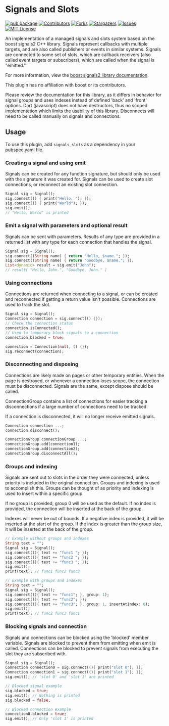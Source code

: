 # Signals and Slots

[![pub package](https://img.shields.io/pub/v/signals_slots.svg)](https://pub.dev/packages/signals_slots)
[![Contributors][contributors-shield]][contributors-url]
[![Forks][forks-shield]][forks-url]
[![Stargazers][stars-shield]][stars-url]
[![Issues][issues-shield]][issues-url]
[![MIT License][license-shield]][license-url]

An implementation of a managed signals and slots system based on the boost signals2 C++ library. Signals represent callbacks with multiple targets, and are also called publishers or events in similar systems. Signals are connected to some set of slots, which are callback receivers (also called event targets or subscribers), which are called when the signal is "emitted."

For more information, view the [boost signals2 library documentation](https://www.boost.org/doc/libs/1_61_0/doc/html/signals2.html).

This plugin has no affiliation with boost or its contributors.

Please review the documentation for this library, as it differs in behavior for signal groups and uses indexes instead of defined 'back' and 'front' options. Dart (javascript) does not have destructors, thus no scoped implementation which limits the usability of this library. Disconnects will need to be called manually on signals and connections.

## Usage
To use this plugin, add `signals_slots` as a dependency in your pubspec.yaml file.

### Creating a signal and using emit
Signals can be created for any function signature, but should only be used with the signature it was created for. Signals can be used to create slot connections, or reconnect an existing slot connection.

```dart
Signal sig = Signal();
sig.connect(() { print("Hello, "); });
sig.connect(() { print("World"); });
sig.emit();
// "Hello, World" is printed
```

### Emit a signal with parameters and optional result
Signals can be sent with parameters. Results of any type are provided in a returned list with any type for each connection that handles the signal.

```dart
Signal sig = Signal();
sig.connect((String name) { return "Hello, $name."; });
sig.connect((String name) { return "Goodbye, $name."; });
List<dynamic> result = sig.emit("John");
// result[ "Hello, John.", "Goodbye, John." ]
```

### Using connections
Connections are returned when connecting to a signal, or can be created and reconnected if getting a return value isn't possible. Connections are used to track the slot.

```dart
Signal sig = Signal();
Connection connection = sig.connect(() {});
// Check the connection status
connection.isConnected();
// Used to temporary block signals to a connection
connection.blocked = true;

connection = Connection(null, () {});
sig.reconnect(connection);
```

### Disconnecting and disposing
Connections are likely made on pages or other temporary entities. When the page is destroyed, or whenever a connection loses scope, the connection must be disconnected. Signals are the same, except dispose should be called.

ConnectionGroup contains a list of connections for easier tracking a disconnections if a large number of connections need to be tracked.

If a connection is disconnected, it will no longer receive emitted signals.

```dart
Connection connection ...;
connection.disconnect();

ConnectionGroup connectionGroup ...;
connectionGroup.add(connection1);
connectionGroup.add(connection2);
connectionGroup.disconnectAll();
```

### Groups and indexing
Signals are sent out to slots in the order they were connected, unless priority is included in the original connection. Groups and indexing is used to accomplish this. Groups can be thought of as priority and indexing is used to insert within a specific group.

If no group is provided, group 0 will be used as the default.
If no index is provided, the connection will be inserted at the back of the group.

Indexes will never be out of bounds. If a negative index is provided, it will be inserted at the start of the group. If the index is greater than the group size, it will be inserted at the back of the group.

```dart
// Example without groups and indexes
String text = "";
Signal sig = Signal();
sig.connect((){ text += "func1 "; });
sig.connect((){ text += "func2 "; });
sig.connect((){ text += "func3 "; });
sig.emit();
print(text); // func1 func2 func3
```

```dart
// Example with groups and indexes
String text = "";
Signal sig = Signal();
sig.connect((){ text += "func1"; }, group: 1);
sig.connect((){ text += "func2"; });
sig.connect((){ text += "func3"; }, group: 1, insertAtIndex: 0);
sig.emit();
print(text); // func2 func3 func1
```

### Blocking signals and connection
Signals and connections can be blocked using the 'blocked' member variable. Signals are blocked to prevent them from emitting when emit is called. Connections can be blocked to prevent signals from executing the slot they are subscribed with.

```dart
Signal sig = Signal();
Connection connection0 = sig.connect((){ print("slot 0"); });
Connection connection1 = sig.connect((){ print("slot 1"); });
sig.emit(); // 'slot 0' and 'slot 1' are printed

// Blocked signal example
sig.blocked = true;
sig.emit(); // Nothing is printed
sig.blocked = false;

// Blocked connection example
connection0.blocked = true;
sig.emit(); // Only 'slot 1' is printed
```

<!-- MARKDOWN LINKS & IMAGES -->
<!-- https://www.markdownguide.org/basic-syntax/#reference-style-links -->
[contributors-shield]: https://img.shields.io/github/contributors/voidari/flutter_signals_slots.svg?style=for-the-badge
[contributors-url]: https://github.com/voidari/flutter_signals_slots/graphs/contributors
[forks-shield]: https://img.shields.io/github/forks/voidari/flutter_signals_slots.svg?style=for-the-badge
[forks-url]: https://github.com/voidari/flutter_signals_slots/network/members
[stars-shield]: https://img.shields.io/github/stars/voidari/flutter_signals_slots.svg?style=for-the-badge
[stars-url]: https://github.com/voidari/flutter_signals_slots/stargazers
[issues-shield]: https://img.shields.io/github/issues/voidari/flutter_signals_slots.svg?style=for-the-badge
[issues-url]: https://github.com/voidari/flutter_signals_slots/issues
[license-shield]: https://img.shields.io/github/license/voidari/flutter_signals_slots.svg?style=for-the-badge
[license-url]: https://github.com/voidari/flutter_signals_slots/blob/main/LICENSE